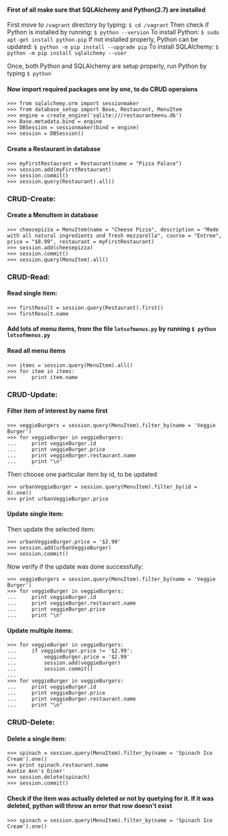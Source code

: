 #### First of all make sure that SQLAlchemy and Python(2.7) are installed
First move to `/vagrant` directory by typing: `$ cd /vagrant`
Then check if Python is installed by running: `$ python --version`
To install Python: `$ sudo apt-get install python-pip`
If not installed properly, Python can be updated: `$ python -m pip install --upgrade pip`
To install SQLAlchemy: `$ python -m pip install sqlalchemy --user`

Once, both Python and SQLAlchemy are setup properly, run Python by typing `$ python`
#### Now import required packages one by one, to do CRUD operaions


```
>>> from sqlalchemy.orm import sessionmaker
>>> from database_setup import Base, Restaurant, MenuItem
>>> engine = create_engine('sqlite:///restaurantmenu.db')
>>> Base.metadata.bind = engine
>>> DBSession = sessionmaker(bind = engine)
>>> session = DBSession()
```

#### Create a Restaurant in database

```
>>> myFirstRestaurant = Restaurant(name = "Pizza Palace")
>>> session.add(myFirstRestaurant)
>>> session.commit()
>>> session.query(Restaurant).all()
```

### CRUD-Create:
#### Create a MenuItem in database

```
>>> cheesepizza = MenuItem(name = "Cheese Pizza", description = "Made with all natural ingredients and fresh mozzarella", course = "Entree", price = "$8.99", restaurant = myFirstRestaurant)
>>> session.add(cheesepizza)
>>> session.commit()
>>> session.query(MenuItem).all()
```

### CRUD-Read:
#### Read single item:
```
>>> firstResult = session.query(Restaurant).first()
>>> firstResult.name
```

#### Add lots of menu items, from the file `lotsofmenus.py` by running `$ python lotsofmenus.py`
#### Read all menu items

```
>>> items = session.query(MenuItem).all()
>>> for item in items:
>>> 	print item.name
```

### CRUD-Update:

#### Filter item of interest by name first
```
>>> veggieBurgers = session.query(MenuItem).filter_by(name = 'Veggie Burger')
>>> for veggieBurger in veggieBurgers:
...     print veggieBurger.id
...     print veggieBurger.price
...     print veggieBurger.restaurant.name
...     print "\n"

```

Then choose one particular item by id, to be updated
```
>>> urbanVeggieBurger = session.query(MenuItem).filter_by(id = 8).one()
>>> print urbanVeggieBurger.price
```

#### Update single item:
Then update the selected item:
```
>>> urbanVeggieBurger.price = '$2.99'
>>> session.add(urbanVeggieBurger)
>>> session.commit()
```

Now verify if the update was done successfully:
```
>>> veggieBurgers = session.query(MenuItem).filter_by(name = 'Veggie Burger')
>>> for veggieBurger in veggieBurgers:
...     print veggieBurger.id
...     print veggieBurger.restaurant.name
...     print veggieBurger.price
...     print "\n"
```

#### Update multiple items:

```
>>> for veggieBurger in veggieBurgers:
...     if veggieBurger.price != '$2.99':
...         veggieBurger.price = '$2.99'
...         session.add(veggieBurger)
...         session.commit()
...
>>> for veggieBurger in veggieBurgers:
...     print veggieBurger.id
...     print veggieBurger.price
...     print veggieBurger.restaurant.name
...     print "\n"
```

### CRUD-Delete:
#### Delete a single item:
```
>>> spinach = session.query(MenuItem).filter_by(name = 'Spinach Ice Cream').one()
>>> print spinach.restaurant.name
Auntie Ann's Diner'
>>> session.delete(spinach)
>>> session.commit()
```
#### Check if the item was actually deleted or not by quetying for it. If it was deleted, python will throw an error that row doesn't exist
```
>>> spinach = session.query(MenuItem).filter_by(name = 'Spinach Ice Cream').one()
```